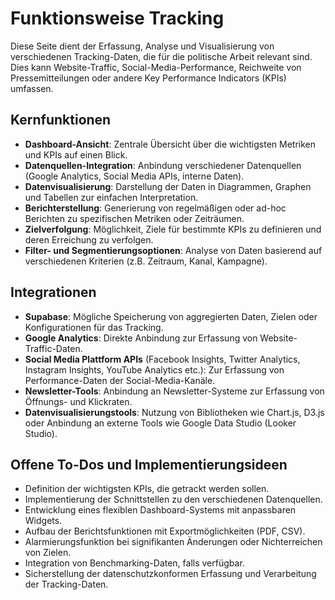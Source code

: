 # Funktionsweise Tracking

Diese Seite dient der Erfassung, Analyse und Visualisierung von verschiedenen Tracking-Daten, die für die politische Arbeit relevant sind. Dies kann Website-Traffic, Social-Media-Performance, Reichweite von Pressemitteilungen oder andere Key Performance Indicators (KPIs) umfassen.

## Kernfunktionen

- **Dashboard-Ansicht**: Zentrale Übersicht über die wichtigsten Metriken und KPIs auf einen Blick.
- **Datenquellen-Integration**: Anbindung verschiedener Datenquellen (Google Analytics, Social Media APIs, interne Daten).
- **Datenvisualisierung**: Darstellung der Daten in Diagrammen, Graphen und Tabellen zur einfachen Interpretation.
- **Berichterstellung**: Generierung von regelmäßigen oder ad-hoc Berichten zu spezifischen Metriken oder Zeiträumen.
- **Zielverfolgung**: Möglichkeit, Ziele für bestimmte KPIs zu definieren und deren Erreichung zu verfolgen.
- **Filter- und Segmentierungsoptionen**: Analyse von Daten basierend auf verschiedenen Kriterien (z.B. Zeitraum, Kanal, Kampagne).

## Integrationen

- **Supabase**: Mögliche Speicherung von aggregierten Daten, Zielen oder Konfigurationen für das Tracking.
- **Google Analytics**: Direkte Anbindung zur Erfassung von Website-Traffic-Daten.
- **Social Media Plattform APIs** (Facebook Insights, Twitter Analytics, Instagram Insights, YouTube Analytics etc.): Zur Erfassung von Performance-Daten der Social-Media-Kanäle.
- **Newsletter-Tools**: Anbindung an Newsletter-Systeme zur Erfassung von Öffnungs- und Klickraten.
- **Datenvisualisierungstools**: Nutzung von Bibliotheken wie Chart.js, D3.js oder Anbindung an externe Tools wie Google Data Studio (Looker Studio).

## Offene To-Dos und Implementierungsideen

- Definition der wichtigsten KPIs, die getrackt werden sollen.
- Implementierung der Schnittstellen zu den verschiedenen Datenquellen.
- Entwicklung eines flexiblen Dashboard-Systems mit anpassbaren Widgets.
- Aufbau der Berichtsfunktionen mit Exportmöglichkeiten (PDF, CSV).
- Alarmierungsfunktion bei signifikanten Änderungen oder Nichterreichen von Zielen.
- Integration von Benchmarking-Daten, falls verfügbar.
- Sicherstellung der datenschutzkonformen Erfassung und Verarbeitung der Tracking-Daten. 